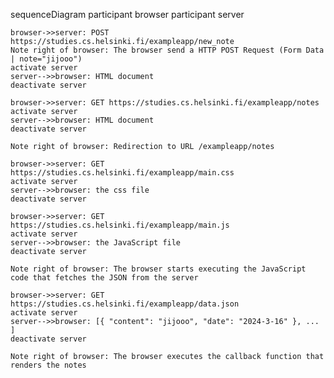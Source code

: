 sequenceDiagram
    participant browser
    participant server

    browser->>server: POST https://studies.cs.helsinki.fi/exampleapp/new_note
    Note right of browser: The browser send a HTTP POST Request (Form Data | note="jijooo") 
    activate server
    server-->>browser: HTML document
    deactivate server

    browser->>server: GET https://studies.cs.helsinki.fi/exampleapp/notes
    activate server
    server-->>browser: HTML document
    deactivate server

    Note right of browser: Redirection to URL /exampleapp/notes

    browser->>server: GET https://studies.cs.helsinki.fi/exampleapp/main.css
    activate server
    server-->>browser: the css file
    deactivate server

    browser->>server: GET https://studies.cs.helsinki.fi/exampleapp/main.js
    activate server
    server-->>browser: the JavaScript file
    deactivate server

    Note right of browser: The browser starts executing the JavaScript code that fetches the JSON from the server

    browser->>server: GET https://studies.cs.helsinki.fi/exampleapp/data.json
    activate server
    server-->>browser: [{ "content": "jijooo", "date": "2024-3-16" }, ... ]
    deactivate server

    Note right of browser: The browser executes the callback function that renders the notes